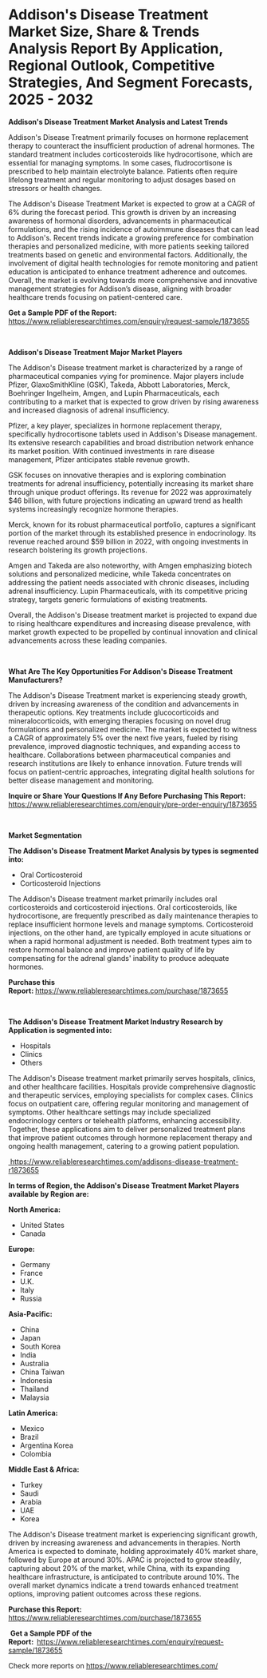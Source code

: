 <p><h1>Addison's Disease Treatment Market Size, Share & Trends Analysis Report By Application, Regional Outlook, Competitive Strategies, And Segment Forecasts, 2025 - 2032</h1></p><p><strong>Addison's Disease Treatment Market Analysis and Latest Trends</strong></p>
<p><p>Addison's Disease Treatment primarily focuses on hormone replacement therapy to counteract the insufficient production of adrenal hormones. The standard treatment includes corticosteroids like hydrocortisone, which are essential for managing symptoms. In some cases, fludrocortisone is prescribed to help maintain electrolyte balance. Patients often require lifelong treatment and regular monitoring to adjust dosages based on stressors or health changes.</p><p>The Addison's Disease Treatment Market is expected to grow at a CAGR of 6% during the forecast period. This growth is driven by an increasing awareness of hormonal disorders, advancements in pharmaceutical formulations, and the rising incidence of autoimmune diseases that can lead to Addison's. Recent trends indicate a growing preference for combination therapies and personalized medicine, with more patients seeking tailored treatments based on genetic and environmental factors. Additionally, the involvement of digital health technologies for remote monitoring and patient education is anticipated to enhance treatment adherence and outcomes. Overall, the market is evolving towards more comprehensive and innovative management strategies for Addison’s disease, aligning with broader healthcare trends focusing on patient-centered care.</p></p>
<p><strong>Get a Sample PDF of the Report:&nbsp;</strong> <a href="https://www.reliableresearchtimes.com/enquiry/request-sample/1873655?utm_campaign=2853&utm_medium=2&utm_source=Github&utm_content=ia&utm_term=03032025&utm_id=addisons-disease-treatment">https://www.reliableresearchtimes.com/enquiry/request-sample/1873655</a></p>
<p>&nbsp;</p>
<p><strong>Addison's Disease Treatment Major Market Players</strong></p>
<p><p>The Addison's Disease treatment market is characterized by a range of pharmaceutical companies vying for prominence. Major players include Pfizer, GlaxoSmithKline (GSK), Takeda, Abbott Laboratories, Merck, Boehringer Ingelheim, Amgen, and Lupin Pharmaceuticals, each contributing to a market that is expected to grow driven by rising awareness and increased diagnosis of adrenal insufficiency.</p><p>Pfizer, a key player, specializes in hormone replacement therapy, specifically hydrocortisone tablets used in Addison's Disease management. Its extensive research capabilities and broad distribution network enhance its market position. With continued investments in rare disease management, Pfizer anticipates stable revenue growth.</p><p>GSK focuses on innovative therapies and is exploring combination treatments for adrenal insufficiency, potentially increasing its market share through unique product offerings. Its revenue for 2022 was approximately $46 billion, with future projections indicating an upward trend as health systems increasingly recognize hormone therapies.</p><p>Merck, known for its robust pharmaceutical portfolio, captures a significant portion of the market through its established presence in endocrinology. Its revenue reached around $59 billion in 2022, with ongoing investments in research bolstering its growth projections.</p><p>Amgen and Takeda are also noteworthy, with Amgen emphasizing biotech solutions and personalized medicine, while Takeda concentrates on addressing the patient needs associated with chronic diseases, including adrenal insufficiency. Lupin Pharmaceuticals, with its competitive pricing strategy, targets generic formulations of existing treatments.</p><p>Overall, the Addison's Disease treatment market is projected to expand due to rising healthcare expenditures and increasing disease prevalence, with market growth expected to be propelled by continual innovation and clinical advancements across these leading companies.</p></p>
<p>&nbsp;</p>
<p><strong>What Are The Key Opportunities For Addison's Disease Treatment Manufacturers?</strong></p>
<p><p>The Addison's Disease Treatment market is experiencing steady growth, driven by increasing awareness of the condition and advancements in therapeutic options. Key treatments include glucocorticoids and mineralocorticoids, with emerging therapies focusing on novel drug formulations and personalized medicine. The market is expected to witness a CAGR of approximately 5% over the next five years, fueled by rising prevalence, improved diagnostic techniques, and expanding access to healthcare. Collaborations between pharmaceutical companies and research institutions are likely to enhance innovation. Future trends will focus on patient-centric approaches, integrating digital health solutions for better disease management and monitoring.</p></p>
<p><strong>Inquire or Share Your Questions If Any Before Purchasing This Report:</strong> <a href="https://www.reliableresearchtimes.com/enquiry/pre-order-enquiry/1873655?utm_campaign=2853&utm_medium=2&utm_source=Github&utm_content=ia&utm_term=03032025&utm_id=addisons-disease-treatment">https://www.reliableresearchtimes.com/enquiry/pre-order-enquiry/1873655</a></p>
<p>&nbsp;</p>
<p><strong>Market Segmentation</strong></p>
<p><strong>The Addison's Disease Treatment Market Analysis by types is segmented into:</strong></p>
<p><ul><li>Oral Corticosteroid</li><li>Corticosteroid Injections</li></ul></p>
<p><p>The Addison's Disease treatment market primarily includes oral corticosteroids and corticosteroid injections. Oral corticosteroids, like hydrocortisone, are frequently prescribed as daily maintenance therapies to replace insufficient hormone levels and manage symptoms. Corticosteroid injections, on the other hand, are typically employed in acute situations or when a rapid hormonal adjustment is needed. Both treatment types aim to restore hormonal balance and improve patient quality of life by compensating for the adrenal glands' inability to produce adequate hormones.</p></p>
<p><strong>Purchase this Report:&nbsp;</strong><a href="https://www.reliableresearchtimes.com/purchase/1873655?utm_campaign=2853&utm_medium=2&utm_source=Github&utm_content=ia&utm_term=03032025&utm_id=addisons-disease-treatment">https://www.reliableresearchtimes.com/purchase/1873655</a></p>
<p>&nbsp;</p>
<p><strong>The Addison's Disease Treatment Market Industry Research by Application is segmented into:</strong></p>
<p><ul><li>Hospitals</li><li>Clinics</li><li>Others</li></ul></p>
<p><p>The Addison's Disease treatment market primarily serves hospitals, clinics, and other healthcare facilities. Hospitals provide comprehensive diagnostic and therapeutic services, employing specialists for complex cases. Clinics focus on outpatient care, offering regular monitoring and management of symptoms. Other healthcare settings may include specialized endocrinology centers or telehealth platforms, enhancing accessibility. Together, these applications aim to deliver personalized treatment plans that improve patient outcomes through hormone replacement therapy and ongoing health management, catering to a growing patient population.</p></p>
<p><a href="https://www.reliableresearchtimes.com/addisons-disease-treatment-r1873655?utm_campaign=2853&utm_medium=2&utm_source=Github&utm_content=ia&utm_term=03032025&utm_id=addisons-disease-treatment">&nbsp;https://www.reliableresearchtimes.com/addisons-disease-treatment-r1873655</a></p>
<p><strong>In terms of Region, the Addison's Disease Treatment Market Players available by Region are:</strong></p>
<p>
    <p> <strong> North America: </strong>
        <ul>
            <li>United States</li>
            <li>Canada</li>
        </ul>
        </p> 
    <p> <strong> Europe: </strong>
        <ul>
            <li>Germany</li>
            <li>France</li>
            <li>U.K.</li>
            <li>Italy</li>
            <li>Russia</li>
        </ul>
        </p> 
    <p> <strong> Asia-Pacific: </strong>
        <ul>
            <li>China</li>
            <li>Japan</li>
            <li>South Korea</li>
            <li>India</li>
            <li>Australia</li>
            <li>China Taiwan</li>
            <li>Indonesia</li>
            <li>Thailand</li>
            <li>Malaysia</li>
        </ul>
        </p> 
    <p> <strong> Latin America: </strong>
        <ul>
            <li>Mexico</li>
            <li>Brazil</li>
            <li>Argentina Korea</li>
            <li>Colombia</li>
        </ul>
        </p> 
    <p> <strong> Middle East & Africa: </strong>
        <ul>
            <li>Turkey</li>
            <li>Saudi</li>
            <li>Arabia</li>
            <li>UAE</li>
            <li>Korea</li>
        </ul>
    </p>
    </p>
<p><p>The Addison's Disease treatment market is experiencing significant growth, driven by increasing awareness and advancements in therapies. North America is expected to dominate, holding approximately 40% market share, followed by Europe at around 30%. APAC is projected to grow steadily, capturing about 20% of the market, while China, with its expanding healthcare infrastructure, is anticipated to contribute around 10%. The overall market dynamics indicate a trend towards enhanced treatment options, improving patient outcomes across these regions.</p></p>
<p><strong>Purchase this Report: </strong><a href="https://www.reliableresearchtimes.com/purchase/1873655?utm_campaign=2853&utm_medium=2&utm_source=Github&utm_content=ia&utm_term=03032025&utm_id=addisons-disease-treatment">https://www.reliableresearchtimes.com/purchase/1873655</a></p>
<p>&nbsp;<strong>Get a Sample PDF of the Report:&nbsp;&nbsp;</strong><a href="https://www.reliableresearchtimes.com/enquiry/request-sample/1873655?utm_campaign=2853&utm_medium=2&utm_source=Github&utm_content=ia&utm_term=03032025&utm_id=addisons-disease-treatment">https://www.reliableresearchtimes.com/enquiry/request-sample/1873655</a></p>
<p><strong></strong></p>
<p>Check more reports on <a href="https://www.reliableresearchtimes.com/?utm_campaign=2853&utm_medium=2&utm_source=Github&utm_content=ia&utm_term=03032025&utm_id=addisons-disease-treatment">https://www.reliableresearchtimes.com/</a></p>